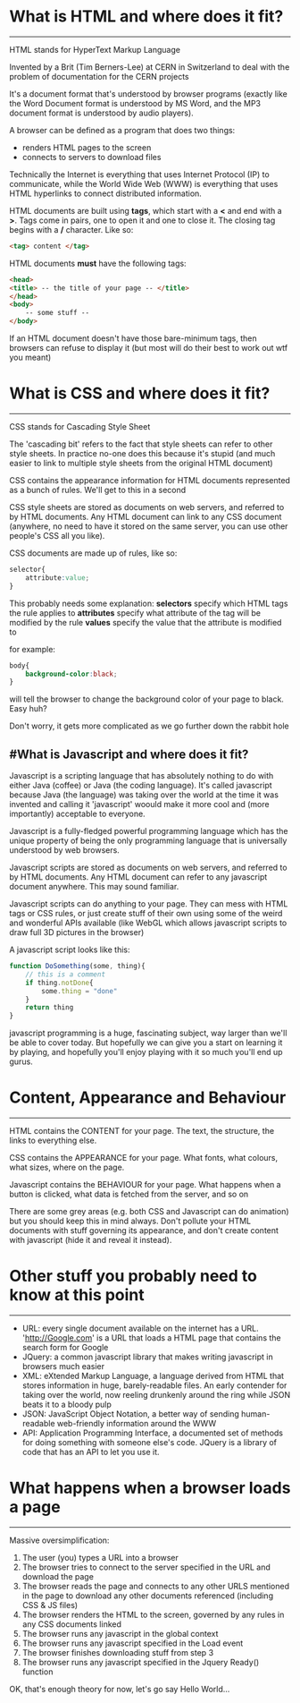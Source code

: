 # What is HTML and where does it fit?
-------------------------------------

HTML stands for HyperText Markup Language

Invented by a Brit (Tim Berners-Lee) at CERN in Switzerland to deal with the problem of documentation for the CERN projects

It's a document format that's understood by browser programs (exactly like the Word Document format is understood by MS Word, and the MP3 document format is understood by audio players). 

A browser can be defined as a program that does two things:
- renders HTML pages to the screen
- connects to servers to download files

Technically the Internet is everything that uses Internet Protocol (IP) to communicate, while the World Wide Web (WWW) is everything that uses HTML hyperlinks to connect distributed information.

HTML documents are built using **tags**, which start with a **<** and end with a **>**. Tags come in pairs, one to open it and one to close it. The closing tag begins with a **/** character. Like so:
```HTML
<tag> content </tag>
```

HTML documents **must** have the following tags:
```HTML
<head>
<title> -- the title of your page -- </title>
</head>
<body>
    -- some stuff --
</body>
```
If an HTML document doesn't have those bare-minimum tags, then browsers can refuse to display it (but most will do their best to work out wtf you meant)

# What is CSS and where does it fit?
------------------------------------

CSS stands for Cascading Style Sheet

The 'cascading bit' refers to the fact that style sheets can refer to other style sheets. In practice no-one does this because it's stupid (and much easier to link to multiple style sheets from the original HTML document)

CSS contains the appearance information for HTML documents represented as a bunch of rules. We'll get to this in a second

CSS style sheets are stored as documents on web servers, and referred to by HTML documents. Any HTML document can link to any CSS document (anywhere, no need to have it stored on the same server, you can use other people's CSS all you like).

CSS documents are made up of rules, like so:
```CSS
selector{
	attribute:value;
}
```
This probably needs some explanation:
**selectors** specify which HTML tags the rule applies to
**attributes** specify what attribute of the tag will be modified by the rule
**values** specify the value that the attribute is modified to

for example:
```CSS
body{
	background-color:black;
}
```
will tell the browser to change the background color of your page to black. Easy huh?

Don't worry, it gets more complicated as we go further down the rabbit hole

#What is Javascript and where does it fit?
------------------------------------------

Javascript is a scripting language that has absolutely nothing to do with either Java (coffee) or Java (the coding language). It's called javascript because Java (the language) was taking over the world at the time it was invented and calling it 'javascript' woould make it more cool and (more importantly) acceptable to everyone.

Javascript is a fully-fledged powerful programming language which has the unique property of being the only programming language that is universally understood by web browsers.

Javascript scripts are stored as documents on web servers, and referred to by HTML documents. Any HTML document can refer to any javascript document anywhere. This may sound familiar.

Javascript scripts can do anything to your page. They can mess with HTML tags or CSS rules, or just create stuff of their own using some of the weird and wonderful APIs available (like WebGL which allows javascript scripts to draw full 3D pictures in the browser)

A javascript script looks like this:
```javascript
function DoSomething(some, thing){
	// this is a comment
	if thing.notDone{
		some.thing = "done"
	}
	return thing
}
```

javascript programming is a huge, fascinating subject, way larger than we'll be able to cover today. But hopefully we can give you a start on learning it by playing, and hopefully you'll enjoy playing with it so much you'll end up gurus.

# Content, Appearance and Behaviour
-----------------------------------

HTML contains the CONTENT for your page. The text, the structure, the links to everything else.

CSS contains the APPEARANCE for your page. What fonts, what colours, what sizes, where on the page.

Javascript contains the BEHAVIOUR for your page. What happens when a button is clicked, what data is fetched from the server, and so on

There are some grey areas (e.g. both CSS and Javascript can do animation) but you should keep this in mind always. Don't pollute your HTML documents with stuff governing its appearance, and don't create content with javascript (hide it and reveal it instead).

# Other stuff you probably need to know at this point
-----------------------------------------------------

  * URL: every single document available on the internet has a URL. 'http://Google.com' is a URL that loads a HTML page that contains the search form for Google
  * JQuery: a common javascript library that makes writing javascript in browsers much easier
  * XML: eXtended Markup Language, a language derived from HTML that stores information in huge, barely-readable files. An early contender for taking over the world, now reeling drunkenly around the ring while JSON beats it to a bloody pulp
  * JSON: JavaScript Object Notation, a better way of sending human-readable web-friendly information around the WWW
  * API: Application Programming Interface, a documented set of methods for doing something with someone else's code. JQuery is a library of code that has an API to let you use it.


# What happens when a browser loads a page
------------------------------------------

Massive oversimplification:

1. The user (you) types a URL into a browser
2. The browser tries to connect to the server specified in the URL and download the page
3. The browser reads the page and connects to any other URLS mentioned in the page to download any other documents referenced (including CSS & JS files)
4. The browser renders the HTML to the screen, governed by any rules in any CSS documents linked
5. The browser runs any javascript in the global context
6. The browser runs any javascript specified in the Load event
7. The browser finishes downloading stuff from step 3
8. The browser runs any javascript specified in the Jquery Ready() function

OK, that's enough theory for now, let's go say Hello World...


